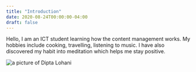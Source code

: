 ```yaml
---
title: "Introduction"
date: 2020-08-24T00:00:00-04:00
draft: false
---
```

Hello, I am an ICT student learning how the content management works. My hobbies include cooking, travelling, listening to music. I have also discovered my habit into meditation which helps me stay positive. 

![a picture of Dipta Lohani](https://gracious-austin-860c61.netlify.app/pic.jpg)
